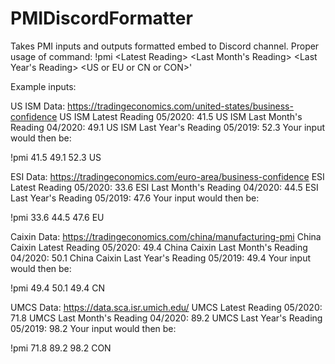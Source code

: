 # PMIDiscordFormatter
Takes PMI inputs and outputs formatted embed to Discord channel. Proper usage of command: !pmi &lt;Latest Reading> &lt;Last Month\'s Reading> &lt;Last Year\'s Reading> &lt;US or EU or CN or CON>'

Example inputs:

US ISM Data: https://tradingeconomics.com/united-states/business-confidence
US ISM Latest Reading 05/2020: 41.5
US ISM Last Month's Reading 04/2020: 49.1
US ISM Last Year's Reading 05/2019: 52.3
Your input would then be:

!pmi 41.5 49.1 52.3 US

ESI Data: https://tradingeconomics.com/euro-area/business-confidence
ESI Latest Reading 05/2020: 33.6
ESI Last Month's Reading 04/2020: 44.5
ESI Last Year's Reading 05/2019: 47.6
Your input would then be:

!pmi 33.6 44.5 47.6 EU

Caixin Data: https://tradingeconomics.com/china/manufacturing-pmi
China Caixin Latest Reading 05/2020: 49.4
China Caixin Last Month's Reading 04/2020: 50.1
China Caixin Last Year's Reading 05/2019: 49.4
Your input would then be:

!pmi 49.4 50.1 49.4 CN

UMCS Data: https://data.sca.isr.umich.edu/
UMCS Latest Reading 05/2020: 71.8
UMCS Last Month's Reading 04/2020: 89.2
UMCS Last Year's Reading 05/2019: 98.2
Your input would then be:

!pmi 71.8 89.2 98.2 CON